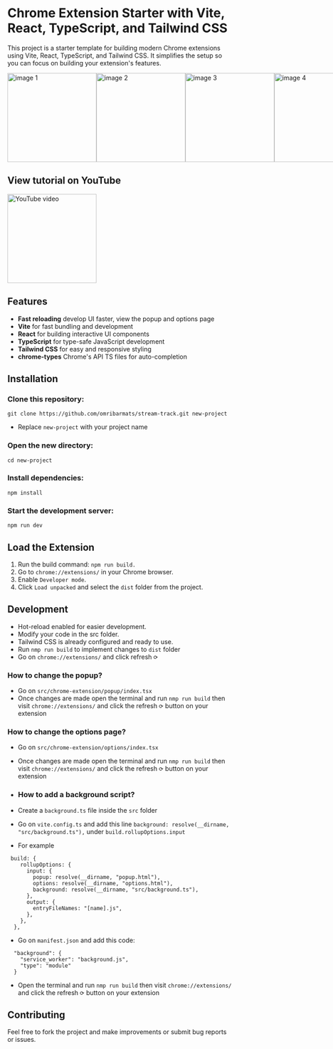 # Chrome Extension Starter with Vite, React, TypeScript, and Tailwind CSS

This project is a starter template for building modern Chrome extensions using Vite, React, TypeScript, and Tailwind CSS. It simplifies the setup so you can focus on building your extension's features.

<div style="display: flex; justify-content: space-around">
  <img src="https://github.com/user-attachments/assets/b2267b19-1618-4797-8e0e-a241697b92cf" alt="image 1" width="200"/>
  <img src="https://github.com/user-attachments/assets/eb6304c9-afd7-4bfc-b9ce-8099531a66d9" alt="image 2" width="200"/>
  <img src="https://github.com/user-attachments/assets/7808d29d-d1ca-4287-b82b-183ad7b6510a" alt="image 3" width="200"/>
  <img src="https://github.com/user-attachments/assets/c2f328e2-f7d6-4e6d-a3ec-8e750625e0f8" alt="image 4" width="200"/>
</div>

## View tutorial on YouTube

 <a href="https://www.youtube.com/watch?v=jwDErziR1nE">
    <img src="http://i.ytimg.com/vi/jwDErziR1nE/hqdefault.jpg" alt="YouTube video" width="200"/>
  </a>

## Features

- **Fast reloading** develop UI faster, view the popup and options page
- **Vite** for fast bundling and development
- **React** for building interactive UI components
- **TypeScript** for type-safe JavaScript development
- **Tailwind CSS** for easy and responsive styling
- **chrome-types** Chrome's API TS files for auto-completion

## Installation

### Clone this repository:

```
git clone https://github.com/omribarmats/stream-track.git new-project
```

- Replace `new-project` with your project name

### Open the new directory:

```
cd new-project
```

### Install dependencies:

```
npm install
```

### Start the development server:

```
npm run dev
```

## Load the Extension

1. Run the build command: `npm run build.`
2. Go to `chrome://extensions/` in your Chrome browser.
3. Enable `Developer mode`.
4. Click `Load unpacked` and select the `dist` folder from the project.

## Development

- Hot-reload enabled for easier development.
- Modify your code in the src folder.
- Tailwind CSS is already configured and ready to use.
- Run `nmp run build` to implement changes to `dist` folder
- Go on `chrome://extensions/` and click refresh `⟳`

### How to change the popup?

- Go on `src/chrome-extension/popup/index.tsx`
- Once changes are made open the terminal and run `nmp run build` then visit `chrome://extensions/` and click the refresh `⟳` button on your extension

### How to change the options page?

- Go on `src/chrome-extension/options/index.tsx`
- Once changes are made open the terminal and run `nmp run build` then visit `chrome://extensions/` and click the refresh `⟳` button on your extension

- ### How to add a background script?
- Create a `background.ts` file inside the `src` folder
- Go on `vite.config.ts` and add this line `background: resolve(__dirname, "src/background.ts"),` under `build.rollupOptions.input`
- For example

```
 build: {
    rollupOptions: {
      input: {
        popup: resolve(__dirname, "popup.html"),
        options: resolve(__dirname, "options.html"),
        background: resolve(__dirname, "src/background.ts"),
      },
      output: {
        entryFileNames: "[name].js",
      },
    },
  },
```

- Go on `manifest.json` and add this code:

```
  "background": {
    "service_worker": "background.js",
    "type": "module"
  }
```

- Open the terminal and run `nmp run build` then visit `chrome://extensions/` and click the refresh `⟳` button on your extension

## Contributing

Feel free to fork the project and make improvements or submit bug reports or issues.
